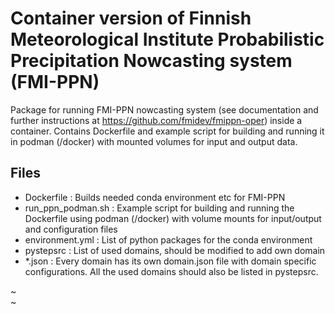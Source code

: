 # Container version of Finnish Meteorological Institute Probabilistic Precipitation Nowcasting system (FMI-PPN)

Package for running FMI-PPN nowcasting system (see documentation and further instructions at https://github.com/fmidev/fmippn-oper) inside a container. Contains Dockerfile and example script for building and running it in podman (/docker) with mounted volumes for input and output data.

## Files

* Dockerfile : Builds needed conda environment etc for FMI-PPN
* run_ppn_podman.sh : Example script for building and running the Dockerfile using podman (/docker) with volume mounts for input/output and configuration files
* environment.yml : List of python packages for the conda environment
* pystepsrc : List of used domains, should be modified to add own domain
* *.json : Every domain has its own domain.json file with domain specific configurations. All the used domains should also be listed in pystepsrc.

                                                                                                                                                                                  
~                                                                                                                                                                                      
~                                                                                                                                                           
